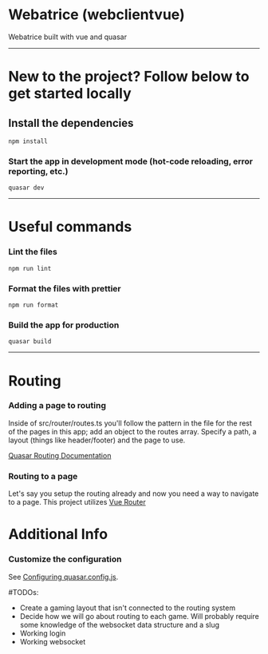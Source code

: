 # Webatrice (webclientvue)

Webatrice built with vue and quasar

---

# New to the project? Follow below to get started locally

## Install the dependencies

```terminal
npm install
```

### Start the app in development mode (hot-code reloading, error reporting, etc.)

```terminal
quasar dev
```

---

# Useful commands

### Lint the files

```terminal
npm run lint
```

### Format the files with prettier

```terminal
npm run format
```

### Build the app for production

```terminal
quasar build
```

---

# Routing

### Adding a page to routing

Inside of src/router/routes.ts you'll follow the pattern in the file for the rest of the pages in this app; add an object to the routes array. Specify a path, a layout (things like header/footer) and the page to use.

[Quasar Routing Documentation](https://quasar.dev/layout/routing-with-layouts-and-pages)

### Routing to a page

Let's say you setup the routing already and now you need a way to navigate to a page. This project utilizes [Vue Router](https://router.vuejs.org/guide/advanced/composition-api)

# Additional Info

### Customize the configuration

See [Configuring quasar.config.js](https://v2.quasar.dev/quasar-cli-vite/quasar-config-js).

#TODOs:

- Create a gaming layout that isn't connected to the routing system
- Decide how we will go about routing to each game. Will probably require some knowledge of the websocket data structure and a slug
- Working login
- Working websocket
